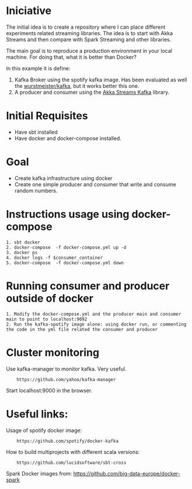 # Iniciative
The initial idea is to create a repository where I can place different experiments related streaming libraries. The idea is to start with Akka Streams and then compare with Spark Streaming and other libraries.

The main goal is to reproduce a production environment in your local machine. For doing that, what it is better than Docker?

In this example it is define:
1. Kafka Broker using the spotify kafka image. Has been evaluated as well the [wurstmeister/kafka](https://hub.docker.com/r/wurstmeister/kafka/), but it works better this one.
2. A producer and consumer using the [Akka Streams Kafka](https://doc.akka.io/docs/akka-stream-kafka/current/home.html) library.

# Initial Requisites
* Have sbt installed
* Have docker and docker-compose installed.

# Goal
* Create kafka infrastructure using docker
* Create one simple producer and consumer that write and consume random numbers.

# Instructions usage using docker-compose
    1. sbt docker
    2. docker-compose  -f docker-compose.yml up -d
    3. docker ps
    4. docker logs -f $consumer_container
    5. docker-compose  -f docker-compose.yml down

# Running consumer and producer outside of docker
    1. Modify the docker-compose.yml and the producer main and consumer main to point to localhost:9092
    2. Run the kafka-spotify image alone: using docker run, or commenting the code in the yml file related the consumer and producer

# Cluster monitoring
Use kafka-manager to monitor kafka. Very useful.

        https://github.com/yahoo/kafka-manager

Start localhost:9000 in the browser.


# Useful links:
Usage of spotify docker image:

        https://github.com/spotify/docker-kafka

How to build multiprojects with different scala versions:
        
        https://github.com/lucidsoftware/sbt-cross
        
Spark Docker images from:
        https://github.com/big-data-europe/docker-spark
        